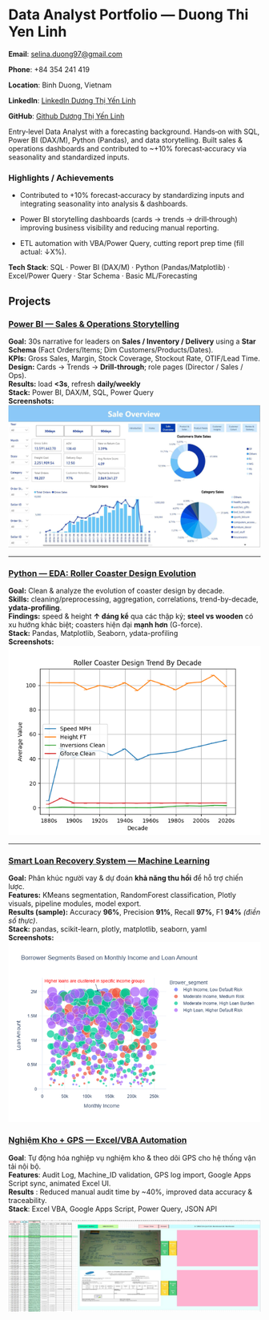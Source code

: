 # Data Analyst Portfolio — Duong Thi Yen Linh

**Email**: selina.duong97@gmail.com 

**Phone**: +84 354 241 419 

**Location**: Binh Duong, Vietnam 

**LinkedIn**: [LinkedIn Dương Thị Yến Linh](www.linkedin.com/in/dương-thị-yến-linh-140a67216)

**GitHub**: [Github Dương Thị Yến Linh](https://github.com/SelinaYenLinh)

Entry‑level Data Analyst with a forecasting background. Hands‑on with SQL, Power BI (DAX/M), Python (Pandas), and data storytelling. Built sales & operations dashboards and contributed to ~+10% forecast‑accuracy via seasonality and standardized inputs.

### Highlights / Achievements  
- Contributed to +10% forecast‑accuracy by standardizing inputs and integrating seasonality into analysis & dashboards.

- Power BI storytelling dashboards (cards → trends → drill‑through) improving business visibility and reducing manual reporting.

- ETL automation with VBA/Power Query, cutting report prep time (fill actual: ↓X%).

**Tech Stack**: SQL · Power BI (DAX/M) · Python (Pandas/Matplotlib) · Excel/Power Query · Star Schema · Basic ML/Forecasting
## Projects

### [Power BI — Sales & Operations Storytelling](https://github.com/SelinaYenLinh/Power-BI-Brazilian_E-Commerce.git)
**Goal:** 30s narrative for leaders on **Sales / Inventory / Delivery** using a **Star Schema** (Fact Orders/Items; Dim Customers/Products/Dates).  
**KPIs:** Gross Sales, Margin, Stock Coverage, Stockout Rate, OTIF/Lead Time.  
**Design:** Cards → Trends → **Drill-through**; role pages (Director / Sales / Ops).  
**Results:** load **<3s**, refresh **daily/weekly**  
**Stack:** Power BI, DAX/M, SQL, Power Query  
**Screenshots:**  
![Overview](Assets/OverView.jpg)

---

### [Python — EDA: Roller Coaster Design Evolution](https://github.com/SelinaYenLinh/Exploratory-Data-Analysis.git)
**Goal:** Clean & analyze the evolution of coaster design by decade.  
**Skills:** cleaning/preprocessing, aggregation, correlations, trend-by-decade, **ydata-profiling**.  
**Findings:** speed & height **↑ đáng kể** qua các thập kỷ; **steel vs wooden** có xu hướng khác biệt; coasters hiện đại **mạnh hơn** (G-force).  
**Stack:** Pandas, Matplotlib, Seaborn, ydata-profiling  
**Screenshots:**  
![Trend by Decade](Assets/Roller_Coaster_Design_Trend_By_Decade.png)

---

### [Smart Loan Recovery System — Machine Learning](https://github.com/SelinaYenLinh/Smart-Loan-Recovery-System-With-Machine-Learning.git)
**Goal:** Phân khúc người vay & dự đoán **khả năng thu hồi** để hỗ trợ chiến lược.  
**Features:** KMeans segmentation, RandomForest classification, Plotly visuals, pipeline modules, model export.  
**Results (sample):** Accuracy **96%**, Precision **91%**, Recall **97%**, F1 **94%** *(điền số thực)*.  
**Stack:** pandas, scikit-learn, plotly, matplotlib, seaborn, yaml  
**Screenshots:**  
![Segments (KMeans)](Assets/Borrower_Segments_Based_on_Monthly_Income_and_Loan_Amount.png)

### [Nghiệm Kho + GPS — Excel/VBA Automation](https://github.com/SelinaYenLinh/Warehouse-Management.git)

**Goal**: Tự động hóa nghiệp vụ nghiệm kho & theo dõi GPS cho hệ thống vận tải nội bộ.  
**Features**: Audit Log, Machine_ID validation, GPS log import, Google Apps Script sync, animated Excel UI.  
**Results** : Reduced manual audit time by ~40%, improved data accuracy & traceability.  
**Stack**: Excel VBA, Google Apps Script, Power Query, JSON API  

![After Load File](Assets/AfterLoadFile.jpg)